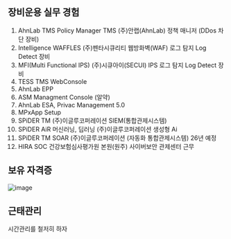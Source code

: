 ## 장비운용 실무 경험
1. AhnLab TMS Policy Manager TMS (주)안랩(AhnLab) 정책 매니저 (DDos 차단 장비)
2. Intelligence WAFFLES (주)펜타시큐리티 웹방화벽(WAF) 로그 탐지 Log Detect 장비
3. MFI(Multi Functional IPS) (주)시큐아이(SECUI) IPS 로그 탐지 Log Detect 장비
4. TESS TMS WebConsole
5. AhnLab EPP
6. ASM Managment Console (알약)
7. AhnLab ESA, Privac Management 5.0
8. MPxApp Setup
9. SPiDER TM (주)이글루코퍼레이션 SIEM(통합관제시스템)
10. SPiDER AiR 머신러닝, 딥러닝 (주)이글루코퍼레이션 생성형 Ai
11. SPiDER TM SOAR (주)이글루코퍼레이션 (자동화 통합관제시스템) 26년 예정
12. HIRA SOC 건강보험심사평가원 본원(원주) 사이버보안 관제센터 근무

## 보유 자격증
![image](https://github.com/user-attachments/assets/8e73a108-97b5-45c5-bdec-b1b96f867274)


## 근태관리

시간관리를 철저히 하자
